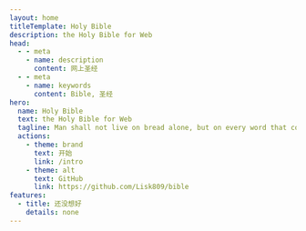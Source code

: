 ```yaml
---
layout: home
titleTemplate: Holy Bible
description: the Holy Bible for Web
head:
  - - meta
    - name: description
      content: 网上圣经
  - - meta
    - name: keywords
      content: Bible, 圣经
hero:
  name: Holy Bible
  text: the Holy Bible for Web
  tagline: Man shall not live on bread alone, but on every word that comes from the mouth of God.(Matthew 4:4 NIV)
  actions:
    - theme: brand
      text: 开始
      link: /intro
    - theme: alt
      text: GitHub
      link: https://github.com/Lisk809/bible
features:
  - title: 还没想好
    details: none
---
```

